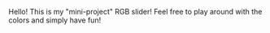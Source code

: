 Hello!
This is my "mini-project" RGB slider! Feel free to play around with the colors and simply have fun!
